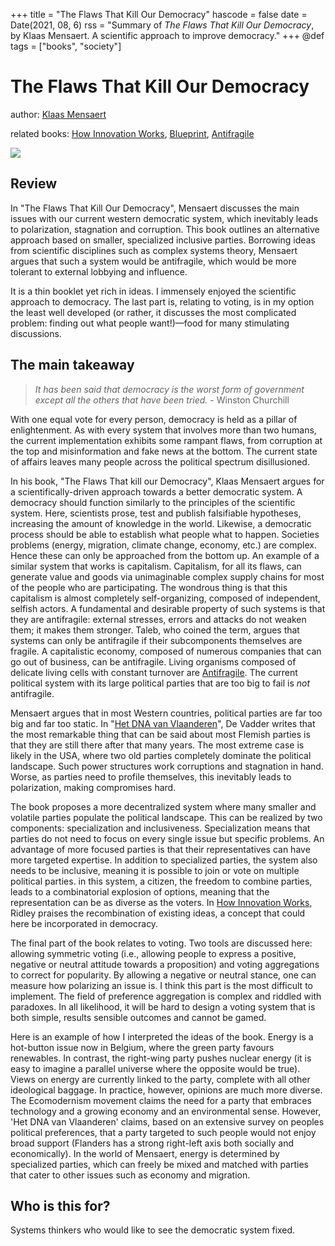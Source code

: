 +++
title = "The Flaws That Kill Our Democracy"
hascode = false
date = Date(2021, 08, 6)
rss = "Summary of *The Flaws That Kill Our Democracy*, by Klaas Mensaert. A scientific approach to improve democracy."
+++
@def tags = ["books", "society"]

# The Flaws That Kill Our Democracy

author: [Klaas Mensaert](https://klaasmensaert.be/)

related books: [How Innovation Works](https://www.goodreads.com/book/show/52219273-how-innovation-works), [Blueprint](https://www.goodreads.com/book/show/40696923-blueprint), [Antifragile](https://www.goodreads.com/book/show/13530973-antifragile?ref=nav_sb_ss_1_11)

![](https://images-na.ssl-images-amazon.com/images/S/compressed.photo.goodreads.com/books/1580025212i/50651145.jpg)

## Review

In "The Flaws That Kill Our Democracy", Mensaert discusses the main issues with our current western democratic system, which inevitably leads to polarization, stagnation and corruption. This book outlines an alternative approach based on smaller, specialized inclusive parties. Borrowing ideas from scientific disciplines such as complex systems theory, Mensaert argues that such a system would be antifragile, which would be more tolerant to external lobbying and influence. 

It is a thin booklet yet rich in ideas. I immensely enjoyed the scientific approach to democracy. The last part is, relating to voting, is in my option the least well developed (or rather, it discusses the most complicated problem: finding out what people want!)—food for many stimulating discussions.

## The main takeaway
> *It has been said that democracy is the worst form of government except all the others that have been tried.* - Winston Churchill

With one equal vote for every person, democracy is held as a pillar of enlightenment. As with every system that involves more than two humans, the current implementation exhibits some rampant flaws, from corruption at the top and misinformation and fake news at the bottom.  The current state of affairs leaves many people across the political spectrum disillusioned.

In his book, "The Flaws That kill our Democracy", Klaas Mensaert argues for a scientifically-driven approach towards a better democratic system. A democracy should function similarly to the principles of the scientific system. Here, scientists prose, test and publish falsifiable hypotheses, increasing the amount of knowledge in the world. Likewise, a democratic process should be able to establish what people what to happen. Societies problems (energy, migration, climate change, economy, etc.) are complex. Hence these can only be approached from the bottom up. An example of a similar system that works is capitalism. Capitalism, for all its flaws, can generate value and goods via unimaginable complex supply chains for most of the people who are participating. The wondrous thing is that this capitalism is almost completely self-organizing, composed of independent, selfish actors. A fundamental and desirable property of such systems is that they are antifragile: external stresses, errors and attacks do not weaken them; it makes them stronger. Taleb, who coined the term, argues that systems can only be antifragile if their subcomponents themselves are fragile. A capitalistic economy, composed of numerous companies that can go out of business, can be antifragile. Living organisms composed of delicate living cells with constant turnover are [Antifragile](https://www.goodreads.com/book/show/13530973-antifragile?ref=nav_sb_ss_1_11). The current political system with its large political parties that are too big to fail is *not* antifragile.  

Mensaert argues that in most Western countries, political parties are far too big and far too static. In "[Het DNA van Vlaanderen](https://www.goodreads.com/book/show/53408081-het-dna-van-vlaanderen-wat-willen-de-vlamingen-cht?ac=1)", De Vadder writes that the most remarkable thing that can be said about most Flemish parties is that they are still there after that many years. The most extreme case is likely in the USA, where two old parties completely dominate the political landscape. Such power structures work corruptions and stagnation in hand. Worse, as parties need to profile themselves, this inevitably leads to polarization, making compromises hard.

The book proposes a more decentralized system where many smaller and volatile parties populate the political landscape. This can be realized by two components: specialization and inclusiveness. Specialization means that parties do not need to focus on every single issue but specific problems. An advantage of more focused parties is that their representatives can have more targeted expertise. In addition to specialized parties, the system also needs to be inclusive, meaning it is possible to join or vote on multiple political parties. in this system, a citizen, the freedom to combine parties, leads to a combinatorial explosion of options, meaning that the representation can be as diverse as the voters. In [How Innovation Works](https://www.goodreads.com/book/show/52219273-how-innovation-works), Ridley praises the recombination of existing ideas, a concept that could here be incorporated in democracy.

The final part of the book relates to voting. Two tools are discussed here: allowing symmetric voting (i.e., allowing people to express a positive, negative or neutral attitude towards a proposition) and voting aggregations to correct for popularity. By allowing a negative or neutral stance, one can measure how polarizing an issue is. I think this part is the most difficult to implement. The field of preference aggregation is complex and riddled with paradoxes. In all likelihood, it will be hard to design a voting system that is both simple, results sensible outcomes and cannot be gamed.

Here is an example of how I interpreted the ideas of the book. Energy is a hot-button issue now in Belgium, where the green party favours renewables. In contrast, the right-wing party pushes nuclear energy (it is easy to imagine a parallel universe where the opposite would be true). Views on energy are currently linked to the party, complete with all other ideological baggage. In practice, however, opinions are much more diverse. The Ecomodernism movement claims the need for a party that embraces technology and a growing economy and an environmental sense. However, 'Het DNA van Vlaanderen' claims, based on an extensive survey on peoples political preferences, that a party targeted to such people would not enjoy broad support (Flanders has a strong right-left axis both socially and economically). In the world of Mensaert, energy is determined by specialized parties, which can freely be mixed and matched with parties that cater to other issues such as economy and migration.

## Who is this for?
Systems thinkers who would like to see the democratic system fixed. 
